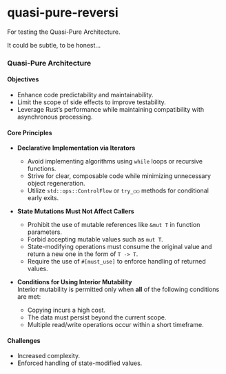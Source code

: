 # quasi-pure-reversi
For testing the Quasi-Pure Architecture.

It could be subtle, to be honest...

### Quasi-Pure Architecture  

#### Objectives  
- Enhance code predictability and maintainability.  
- Limit the scope of side effects to improve testability.  
- Leverage Rust’s performance while maintaining compatibility with asynchronous processing.  

#### Core Principles  
- **Declarative Implementation via Iterators**  
  - Avoid implementing algorithms using `while` loops or recursive functions.  
  - Strive for clear, composable code while minimizing unnecessary object regeneration.  
  - Utilize `std::ops::ControlFlow` or `try_○○` methods for conditional early exits.  

- **State Mutations Must Not Affect Callers**  
  - Prohibit the use of mutable references like `&mut T` in function parameters.  
  - Forbid accepting mutable values such as `mut T`.  
  - State-modifying operations must consume the original value and return a new one in the form of `T -> T`.  
  - Require the use of `#[must_use]` to enforce handling of returned values.  

- **Conditions for Using Interior Mutability**  
  Interior mutability is permitted only when **all** of the following conditions are met:  
  - Copying incurs a high cost.  
  - The data must persist beyond the current scope.  
  - Multiple read/write operations occur within a short timeframe.  

#### Challenges  
- Increased complexity.  
- Enforced handling of state-modified values.  